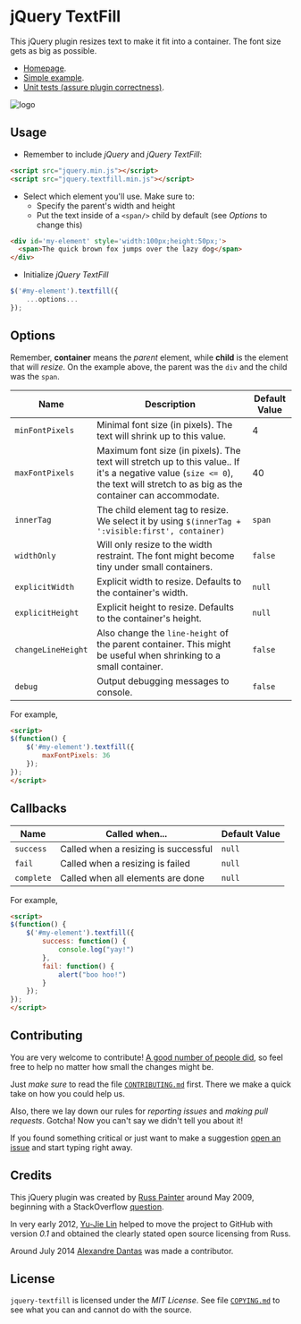 # jQuery TextFill

This jQuery plugin resizes text to make it fit into a container. The font size
gets as big as possible.

* [Homepage][index].
* [Simple example][demo].
* [Unit tests (assure plugin correctness)][tests].

![logo](http://jquery-textfill.github.io/images/logo.png)

## Usage

- Remember to include _jQuery_ and _jQuery TextFill_:

```html
<script src="jquery.min.js"></script>
<script src="jquery.textfill.min.js"></script>
```

- Select which element you'll use. Make sure to:
  - Specify the parent's width and height
  - Put the text inside of a `<span/>` child by default (see _Options_ to change this)

```html
<div id='my-element' style='width:100px;height:50px;'>
  <span>The quick brown fox jumps over the lazy dog</span>
</div>
```

- Initialize _jQuery TextFill_

```js
$('#my-element').textfill({
    ...options...
});
```

## Options

Remember, **container** means the _parent_ element, while **child** is the
element that will _resize_. On the example above, the parent was the `div` and the
child was the `span`.

| Name              | Description | Default Value |
| ----------------- | ----------- | ------------- |
| `minFontPixels`   | Minimal font size (in pixels). The text will shrink up to this value. | 4 |
| `maxFontPixels`   | Maximum font size (in pixels). The text will stretch up to this value.. If it's a negative value (`size <= 0`), the text will stretch to as big as the container can accommodate. | 40 |
| `innerTag`        | The child element tag to resize. We select it by using `$(innerTag + ':visible:first', container)` | `span` |
| `widthOnly`       | Will only resize to the width restraint. The font might become tiny under small containers.  | `false` |
| `explicitWidth`   | Explicit width to resize. Defaults to the container's width. | `null` |
| `explicitHeight`  | Explicit height to resize. Defaults to the container's height. | `null` |
| `changeLineHeight`  | Also change the `line-height` of the parent container. This might be useful when shrinking to a small container. | `false` |
| `debug`           | Output debugging messages to console. | `false` |

For example,

```html
<script>
$(function() {
    $('#my-element').textfill({
        maxFontPixels: 36
    });
});
</script>
```

## Callbacks

| Name       | Called when...                       | Default Value |
| ---------- | ------------------------------------ | ------------- |
| `success`  | Called when a resizing is successful | `null`        |
| `fail`     | Called when a resizing is failed     | `null`        |
| `complete` | Called when all elements are done    | `null`        |

For example,

```html
<script>
$(function() {
    $('#my-element').textfill({
        success: function() {
		    console.log("yay!")
		},
		fail: function() {
		    alert("boo hoo!")
		}
    });
});
</script>
```

## Contributing

You are very welcome to contribute!
[A good number of people did](https://github.com/jquery-textfill/jquery-textfill/graphs/contributors),
so feel free to help no matter how small the changes might be.

Just _make sure_ to read the file [`CONTRIBUTING.md`](CONTRIBUTING.md) first.
There we make a quick take on how you could help us.

Also, there we lay down our rules for _reporting issues_ and _making pull
requests_. Gotcha! Now you can't say we didn't tell you about it!

If you found something critical or just want to make a suggestion
[open an issue][issue] and start typing right away.

## Credits

This jQuery plugin was created by [Russ Painter][russ] around May 2009,
beginning with a StackOverflow [question][soq].

In very early 2012, [Yu-Jie Lin][yu] helped to move the project to GitHub with
version _0.1_ and obtained the clearly stated open source licensing from Russ.

Around July 2014 [Alexandre Dantas][alex] was made a contributor.

## License

`jquery-textfill` is licensed under the _MIT License_. See file
[`COPYING.md`](COPYING.md) to see what you can and cannot do with the source.

[index]:  http://jquery-textfill.github.io/
[demo]:   http://jquery-textfill.github.io/example/
[tests]:  http://jquery-textfill.github.io/unit-tests
[issue]:  https://github.com/jquery-textfill/jquery-textfill/issues
[soq]:    http://stackoverflow.com/questions/687998/auto-size-dynamic-text-to-fill-fixed-size-container
[russ]:   https://github.com/GeekyMonkey
[yu]:     https://github.com/livibetter
[alex]:   https://github.com/alexdantas

